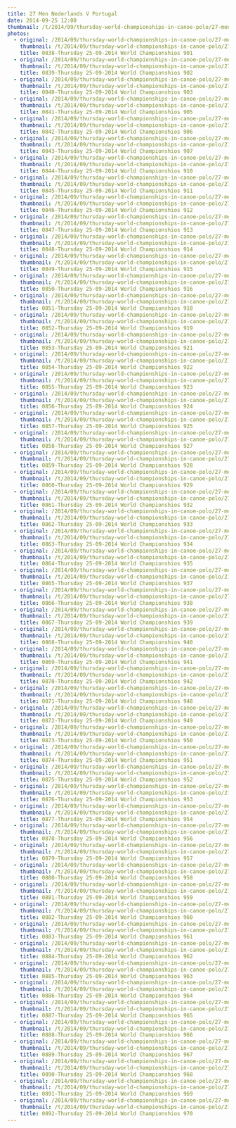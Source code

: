 ```yaml
---
title: 27 Men Nederlands V Portugal
date: 2014-09-25 12:00
thumbnail: /t/2014/09/thursday-world-championships-in-canoe-polo/27-men-nederlands-v-portugal/0838-thursday-25-09-2014-world-championshios-901.jpg
photos:
  - original: /2014/09/thursday-world-championships-in-canoe-polo/27-men-nederlands-v-portugal/0838-thursday-25-09-2014-world-championshios-901.jpg
    thumbnail: /t/2014/09/thursday-world-championships-in-canoe-polo/27-men-nederlands-v-portugal/0838-thursday-25-09-2014-world-championshios-901.jpg
    title: 0838-Thursday 25-09-2014 World Championshios 901
  - original: /2014/09/thursday-world-championships-in-canoe-polo/27-men-nederlands-v-portugal/0839-thursday-25-09-2014-world-championshios-902.jpg
    thumbnail: /t/2014/09/thursday-world-championships-in-canoe-polo/27-men-nederlands-v-portugal/0839-thursday-25-09-2014-world-championshios-902.jpg
    title: 0839-Thursday 25-09-2014 World Championshios 902
  - original: /2014/09/thursday-world-championships-in-canoe-polo/27-men-nederlands-v-portugal/0840-thursday-25-09-2014-world-championshios-903.jpg
    thumbnail: /t/2014/09/thursday-world-championships-in-canoe-polo/27-men-nederlands-v-portugal/0840-thursday-25-09-2014-world-championshios-903.jpg
    title: 0840-Thursday 25-09-2014 World Championshios 903
  - original: /2014/09/thursday-world-championships-in-canoe-polo/27-men-nederlands-v-portugal/0841-thursday-25-09-2014-world-championshios-905.jpg
    thumbnail: /t/2014/09/thursday-world-championships-in-canoe-polo/27-men-nederlands-v-portugal/0841-thursday-25-09-2014-world-championshios-905.jpg
    title: 0841-Thursday 25-09-2014 World Championshios 905
  - original: /2014/09/thursday-world-championships-in-canoe-polo/27-men-nederlands-v-portugal/0842-thursday-25-09-2014-world-championshios-906.jpg
    thumbnail: /t/2014/09/thursday-world-championships-in-canoe-polo/27-men-nederlands-v-portugal/0842-thursday-25-09-2014-world-championshios-906.jpg
    title: 0842-Thursday 25-09-2014 World Championshios 906
  - original: /2014/09/thursday-world-championships-in-canoe-polo/27-men-nederlands-v-portugal/0843-thursday-25-09-2014-world-championshios-907.jpg
    thumbnail: /t/2014/09/thursday-world-championships-in-canoe-polo/27-men-nederlands-v-portugal/0843-thursday-25-09-2014-world-championshios-907.jpg
    title: 0843-Thursday 25-09-2014 World Championshios 907
  - original: /2014/09/thursday-world-championships-in-canoe-polo/27-men-nederlands-v-portugal/0844-thursday-25-09-2014-world-championshios-910.jpg
    thumbnail: /t/2014/09/thursday-world-championships-in-canoe-polo/27-men-nederlands-v-portugal/0844-thursday-25-09-2014-world-championshios-910.jpg
    title: 0844-Thursday 25-09-2014 World Championshios 910
  - original: /2014/09/thursday-world-championships-in-canoe-polo/27-men-nederlands-v-portugal/0845-thursday-25-09-2014-world-championshios-911.jpg
    thumbnail: /t/2014/09/thursday-world-championships-in-canoe-polo/27-men-nederlands-v-portugal/0845-thursday-25-09-2014-world-championshios-911.jpg
    title: 0845-Thursday 25-09-2014 World Championshios 911
  - original: /2014/09/thursday-world-championships-in-canoe-polo/27-men-nederlands-v-portugal/0846-thursday-25-09-2014-world-championshios-912.jpg
    thumbnail: /t/2014/09/thursday-world-championships-in-canoe-polo/27-men-nederlands-v-portugal/0846-thursday-25-09-2014-world-championshios-912.jpg
    title: 0846-Thursday 25-09-2014 World Championshios 912
  - original: /2014/09/thursday-world-championships-in-canoe-polo/27-men-nederlands-v-portugal/0847-thursday-25-09-2014-world-championshios-913.jpg
    thumbnail: /t/2014/09/thursday-world-championships-in-canoe-polo/27-men-nederlands-v-portugal/0847-thursday-25-09-2014-world-championshios-913.jpg
    title: 0847-Thursday 25-09-2014 World Championshios 913
  - original: /2014/09/thursday-world-championships-in-canoe-polo/27-men-nederlands-v-portugal/0848-thursday-25-09-2014-world-championshios-914.jpg
    thumbnail: /t/2014/09/thursday-world-championships-in-canoe-polo/27-men-nederlands-v-portugal/0848-thursday-25-09-2014-world-championshios-914.jpg
    title: 0848-Thursday 25-09-2014 World Championshios 914
  - original: /2014/09/thursday-world-championships-in-canoe-polo/27-men-nederlands-v-portugal/0849-thursday-25-09-2014-world-championshios-915.jpg
    thumbnail: /t/2014/09/thursday-world-championships-in-canoe-polo/27-men-nederlands-v-portugal/0849-thursday-25-09-2014-world-championshios-915.jpg
    title: 0849-Thursday 25-09-2014 World Championshios 915
  - original: /2014/09/thursday-world-championships-in-canoe-polo/27-men-nederlands-v-portugal/0850-thursday-25-09-2014-world-championshios-916.jpg
    thumbnail: /t/2014/09/thursday-world-championships-in-canoe-polo/27-men-nederlands-v-portugal/0850-thursday-25-09-2014-world-championshios-916.jpg
    title: 0850-Thursday 25-09-2014 World Championshios 916
  - original: /2014/09/thursday-world-championships-in-canoe-polo/27-men-nederlands-v-portugal/0851-thursday-25-09-2014-world-championshios-918.jpg
    thumbnail: /t/2014/09/thursday-world-championships-in-canoe-polo/27-men-nederlands-v-portugal/0851-thursday-25-09-2014-world-championshios-918.jpg
    title: 0851-Thursday 25-09-2014 World Championshios 918
  - original: /2014/09/thursday-world-championships-in-canoe-polo/27-men-nederlands-v-portugal/0852-thursday-25-09-2014-world-championshios-919.jpg
    thumbnail: /t/2014/09/thursday-world-championships-in-canoe-polo/27-men-nederlands-v-portugal/0852-thursday-25-09-2014-world-championshios-919.jpg
    title: 0852-Thursday 25-09-2014 World Championshios 919
  - original: /2014/09/thursday-world-championships-in-canoe-polo/27-men-nederlands-v-portugal/0853-thursday-25-09-2014-world-championshios-921.jpg
    thumbnail: /t/2014/09/thursday-world-championships-in-canoe-polo/27-men-nederlands-v-portugal/0853-thursday-25-09-2014-world-championshios-921.jpg
    title: 0853-Thursday 25-09-2014 World Championshios 921
  - original: /2014/09/thursday-world-championships-in-canoe-polo/27-men-nederlands-v-portugal/0854-thursday-25-09-2014-world-championshios-922.jpg
    thumbnail: /t/2014/09/thursday-world-championships-in-canoe-polo/27-men-nederlands-v-portugal/0854-thursday-25-09-2014-world-championshios-922.jpg
    title: 0854-Thursday 25-09-2014 World Championshios 922
  - original: /2014/09/thursday-world-championships-in-canoe-polo/27-men-nederlands-v-portugal/0855-thursday-25-09-2014-world-championshios-923.jpg
    thumbnail: /t/2014/09/thursday-world-championships-in-canoe-polo/27-men-nederlands-v-portugal/0855-thursday-25-09-2014-world-championshios-923.jpg
    title: 0855-Thursday 25-09-2014 World Championshios 923
  - original: /2014/09/thursday-world-championships-in-canoe-polo/27-men-nederlands-v-portugal/0856-thursday-25-09-2014-world-championshios-924.jpg
    thumbnail: /t/2014/09/thursday-world-championships-in-canoe-polo/27-men-nederlands-v-portugal/0856-thursday-25-09-2014-world-championshios-924.jpg
    title: 0856-Thursday 25-09-2014 World Championshios 924
  - original: /2014/09/thursday-world-championships-in-canoe-polo/27-men-nederlands-v-portugal/0857-thursday-25-09-2014-world-championshios-925.jpg
    thumbnail: /t/2014/09/thursday-world-championships-in-canoe-polo/27-men-nederlands-v-portugal/0857-thursday-25-09-2014-world-championshios-925.jpg
    title: 0857-Thursday 25-09-2014 World Championshios 925
  - original: /2014/09/thursday-world-championships-in-canoe-polo/27-men-nederlands-v-portugal/0858-thursday-25-09-2014-world-championshios-927.jpg
    thumbnail: /t/2014/09/thursday-world-championships-in-canoe-polo/27-men-nederlands-v-portugal/0858-thursday-25-09-2014-world-championshios-927.jpg
    title: 0858-Thursday 25-09-2014 World Championshios 927
  - original: /2014/09/thursday-world-championships-in-canoe-polo/27-men-nederlands-v-portugal/0859-thursday-25-09-2014-world-championshios-928.jpg
    thumbnail: /t/2014/09/thursday-world-championships-in-canoe-polo/27-men-nederlands-v-portugal/0859-thursday-25-09-2014-world-championshios-928.jpg
    title: 0859-Thursday 25-09-2014 World Championshios 928
  - original: /2014/09/thursday-world-championships-in-canoe-polo/27-men-nederlands-v-portugal/0860-thursday-25-09-2014-world-championshios-929.jpg
    thumbnail: /t/2014/09/thursday-world-championships-in-canoe-polo/27-men-nederlands-v-portugal/0860-thursday-25-09-2014-world-championshios-929.jpg
    title: 0860-Thursday 25-09-2014 World Championshios 929
  - original: /2014/09/thursday-world-championships-in-canoe-polo/27-men-nederlands-v-portugal/0861-thursday-25-09-2014-world-championshios-932.jpg
    thumbnail: /t/2014/09/thursday-world-championships-in-canoe-polo/27-men-nederlands-v-portugal/0861-thursday-25-09-2014-world-championshios-932.jpg
    title: 0861-Thursday 25-09-2014 World Championshios 932
  - original: /2014/09/thursday-world-championships-in-canoe-polo/27-men-nederlands-v-portugal/0862-thursday-25-09-2014-world-championshios-933.jpg
    thumbnail: /t/2014/09/thursday-world-championships-in-canoe-polo/27-men-nederlands-v-portugal/0862-thursday-25-09-2014-world-championshios-933.jpg
    title: 0862-Thursday 25-09-2014 World Championshios 933
  - original: /2014/09/thursday-world-championships-in-canoe-polo/27-men-nederlands-v-portugal/0863-thursday-25-09-2014-world-championshios-934.jpg
    thumbnail: /t/2014/09/thursday-world-championships-in-canoe-polo/27-men-nederlands-v-portugal/0863-thursday-25-09-2014-world-championshios-934.jpg
    title: 0863-Thursday 25-09-2014 World Championshios 934
  - original: /2014/09/thursday-world-championships-in-canoe-polo/27-men-nederlands-v-portugal/0864-thursday-25-09-2014-world-championshios-935.jpg
    thumbnail: /t/2014/09/thursday-world-championships-in-canoe-polo/27-men-nederlands-v-portugal/0864-thursday-25-09-2014-world-championshios-935.jpg
    title: 0864-Thursday 25-09-2014 World Championshios 935
  - original: /2014/09/thursday-world-championships-in-canoe-polo/27-men-nederlands-v-portugal/0865-thursday-25-09-2014-world-championshios-937.jpg
    thumbnail: /t/2014/09/thursday-world-championships-in-canoe-polo/27-men-nederlands-v-portugal/0865-thursday-25-09-2014-world-championshios-937.jpg
    title: 0865-Thursday 25-09-2014 World Championshios 937
  - original: /2014/09/thursday-world-championships-in-canoe-polo/27-men-nederlands-v-portugal/0866-thursday-25-09-2014-world-championshios-938.jpg
    thumbnail: /t/2014/09/thursday-world-championships-in-canoe-polo/27-men-nederlands-v-portugal/0866-thursday-25-09-2014-world-championshios-938.jpg
    title: 0866-Thursday 25-09-2014 World Championshios 938
  - original: /2014/09/thursday-world-championships-in-canoe-polo/27-men-nederlands-v-portugal/0867-thursday-25-09-2014-world-championshios-939.jpg
    thumbnail: /t/2014/09/thursday-world-championships-in-canoe-polo/27-men-nederlands-v-portugal/0867-thursday-25-09-2014-world-championshios-939.jpg
    title: 0867-Thursday 25-09-2014 World Championshios 939
  - original: /2014/09/thursday-world-championships-in-canoe-polo/27-men-nederlands-v-portugal/0868-thursday-25-09-2014-world-championshios-940.jpg
    thumbnail: /t/2014/09/thursday-world-championships-in-canoe-polo/27-men-nederlands-v-portugal/0868-thursday-25-09-2014-world-championshios-940.jpg
    title: 0868-Thursday 25-09-2014 World Championshios 940
  - original: /2014/09/thursday-world-championships-in-canoe-polo/27-men-nederlands-v-portugal/0869-thursday-25-09-2014-world-championshios-941.jpg
    thumbnail: /t/2014/09/thursday-world-championships-in-canoe-polo/27-men-nederlands-v-portugal/0869-thursday-25-09-2014-world-championshios-941.jpg
    title: 0869-Thursday 25-09-2014 World Championshios 941
  - original: /2014/09/thursday-world-championships-in-canoe-polo/27-men-nederlands-v-portugal/0870-thursday-25-09-2014-world-championshios-942.jpg
    thumbnail: /t/2014/09/thursday-world-championships-in-canoe-polo/27-men-nederlands-v-portugal/0870-thursday-25-09-2014-world-championshios-942.jpg
    title: 0870-Thursday 25-09-2014 World Championshios 942
  - original: /2014/09/thursday-world-championships-in-canoe-polo/27-men-nederlands-v-portugal/0871-thursday-25-09-2014-world-championshios-948.jpg
    thumbnail: /t/2014/09/thursday-world-championships-in-canoe-polo/27-men-nederlands-v-portugal/0871-thursday-25-09-2014-world-championshios-948.jpg
    title: 0871-Thursday 25-09-2014 World Championshios 948
  - original: /2014/09/thursday-world-championships-in-canoe-polo/27-men-nederlands-v-portugal/0872-thursday-25-09-2014-world-championshios-949.jpg
    thumbnail: /t/2014/09/thursday-world-championships-in-canoe-polo/27-men-nederlands-v-portugal/0872-thursday-25-09-2014-world-championshios-949.jpg
    title: 0872-Thursday 25-09-2014 World Championshios 949
  - original: /2014/09/thursday-world-championships-in-canoe-polo/27-men-nederlands-v-portugal/0873-thursday-25-09-2014-world-championshios-950.jpg
    thumbnail: /t/2014/09/thursday-world-championships-in-canoe-polo/27-men-nederlands-v-portugal/0873-thursday-25-09-2014-world-championshios-950.jpg
    title: 0873-Thursday 25-09-2014 World Championshios 950
  - original: /2014/09/thursday-world-championships-in-canoe-polo/27-men-nederlands-v-portugal/0874-thursday-25-09-2014-world-championshios-951.jpg
    thumbnail: /t/2014/09/thursday-world-championships-in-canoe-polo/27-men-nederlands-v-portugal/0874-thursday-25-09-2014-world-championshios-951.jpg
    title: 0874-Thursday 25-09-2014 World Championshios 951
  - original: /2014/09/thursday-world-championships-in-canoe-polo/27-men-nederlands-v-portugal/0875-thursday-25-09-2014-world-championshios-952.jpg
    thumbnail: /t/2014/09/thursday-world-championships-in-canoe-polo/27-men-nederlands-v-portugal/0875-thursday-25-09-2014-world-championshios-952.jpg
    title: 0875-Thursday 25-09-2014 World Championshios 952
  - original: /2014/09/thursday-world-championships-in-canoe-polo/27-men-nederlands-v-portugal/0876-thursday-25-09-2014-world-championshios-953.jpg
    thumbnail: /t/2014/09/thursday-world-championships-in-canoe-polo/27-men-nederlands-v-portugal/0876-thursday-25-09-2014-world-championshios-953.jpg
    title: 0876-Thursday 25-09-2014 World Championshios 953
  - original: /2014/09/thursday-world-championships-in-canoe-polo/27-men-nederlands-v-portugal/0877-thursday-25-09-2014-world-championshios-954.jpg
    thumbnail: /t/2014/09/thursday-world-championships-in-canoe-polo/27-men-nederlands-v-portugal/0877-thursday-25-09-2014-world-championshios-954.jpg
    title: 0877-Thursday 25-09-2014 World Championshios 954
  - original: /2014/09/thursday-world-championships-in-canoe-polo/27-men-nederlands-v-portugal/0878-thursday-25-09-2014-world-championshios-956.jpg
    thumbnail: /t/2014/09/thursday-world-championships-in-canoe-polo/27-men-nederlands-v-portugal/0878-thursday-25-09-2014-world-championshios-956.jpg
    title: 0878-Thursday 25-09-2014 World Championshios 956
  - original: /2014/09/thursday-world-championships-in-canoe-polo/27-men-nederlands-v-portugal/0879-thursday-25-09-2014-world-championshios-957.jpg
    thumbnail: /t/2014/09/thursday-world-championships-in-canoe-polo/27-men-nederlands-v-portugal/0879-thursday-25-09-2014-world-championshios-957.jpg
    title: 0879-Thursday 25-09-2014 World Championshios 957
  - original: /2014/09/thursday-world-championships-in-canoe-polo/27-men-nederlands-v-portugal/0880-thursday-25-09-2014-world-championshios-958.jpg
    thumbnail: /t/2014/09/thursday-world-championships-in-canoe-polo/27-men-nederlands-v-portugal/0880-thursday-25-09-2014-world-championshios-958.jpg
    title: 0880-Thursday 25-09-2014 World Championshios 958
  - original: /2014/09/thursday-world-championships-in-canoe-polo/27-men-nederlands-v-portugal/0881-thursday-25-09-2014-world-championshios-959.jpg
    thumbnail: /t/2014/09/thursday-world-championships-in-canoe-polo/27-men-nederlands-v-portugal/0881-thursday-25-09-2014-world-championshios-959.jpg
    title: 0881-Thursday 25-09-2014 World Championshios 959
  - original: /2014/09/thursday-world-championships-in-canoe-polo/27-men-nederlands-v-portugal/0882-thursday-25-09-2014-world-championshios-960.jpg
    thumbnail: /t/2014/09/thursday-world-championships-in-canoe-polo/27-men-nederlands-v-portugal/0882-thursday-25-09-2014-world-championshios-960.jpg
    title: 0882-Thursday 25-09-2014 World Championshios 960
  - original: /2014/09/thursday-world-championships-in-canoe-polo/27-men-nederlands-v-portugal/0883-thursday-25-09-2014-world-championshios-961.jpg
    thumbnail: /t/2014/09/thursday-world-championships-in-canoe-polo/27-men-nederlands-v-portugal/0883-thursday-25-09-2014-world-championshios-961.jpg
    title: 0883-Thursday 25-09-2014 World Championshios 961
  - original: /2014/09/thursday-world-championships-in-canoe-polo/27-men-nederlands-v-portugal/0884-thursday-25-09-2014-world-championshios-962.jpg
    thumbnail: /t/2014/09/thursday-world-championships-in-canoe-polo/27-men-nederlands-v-portugal/0884-thursday-25-09-2014-world-championshios-962.jpg
    title: 0884-Thursday 25-09-2014 World Championshios 962
  - original: /2014/09/thursday-world-championships-in-canoe-polo/27-men-nederlands-v-portugal/0885-thursday-25-09-2014-world-championshios-963.jpg
    thumbnail: /t/2014/09/thursday-world-championships-in-canoe-polo/27-men-nederlands-v-portugal/0885-thursday-25-09-2014-world-championshios-963.jpg
    title: 0885-Thursday 25-09-2014 World Championshios 963
  - original: /2014/09/thursday-world-championships-in-canoe-polo/27-men-nederlands-v-portugal/0886-thursday-25-09-2014-world-championshios-964.jpg
    thumbnail: /t/2014/09/thursday-world-championships-in-canoe-polo/27-men-nederlands-v-portugal/0886-thursday-25-09-2014-world-championshios-964.jpg
    title: 0886-Thursday 25-09-2014 World Championshios 964
  - original: /2014/09/thursday-world-championships-in-canoe-polo/27-men-nederlands-v-portugal/0887-thursday-25-09-2014-world-championshios-965.jpg
    thumbnail: /t/2014/09/thursday-world-championships-in-canoe-polo/27-men-nederlands-v-portugal/0887-thursday-25-09-2014-world-championshios-965.jpg
    title: 0887-Thursday 25-09-2014 World Championshios 965
  - original: /2014/09/thursday-world-championships-in-canoe-polo/27-men-nederlands-v-portugal/0888-thursday-25-09-2014-world-championshios-966.jpg
    thumbnail: /t/2014/09/thursday-world-championships-in-canoe-polo/27-men-nederlands-v-portugal/0888-thursday-25-09-2014-world-championshios-966.jpg
    title: 0888-Thursday 25-09-2014 World Championshios 966
  - original: /2014/09/thursday-world-championships-in-canoe-polo/27-men-nederlands-v-portugal/0889-thursday-25-09-2014-world-championshios-967.jpg
    thumbnail: /t/2014/09/thursday-world-championships-in-canoe-polo/27-men-nederlands-v-portugal/0889-thursday-25-09-2014-world-championshios-967.jpg
    title: 0889-Thursday 25-09-2014 World Championshios 967
  - original: /2014/09/thursday-world-championships-in-canoe-polo/27-men-nederlands-v-portugal/0890-thursday-25-09-2014-world-championshios-968.jpg
    thumbnail: /t/2014/09/thursday-world-championships-in-canoe-polo/27-men-nederlands-v-portugal/0890-thursday-25-09-2014-world-championshios-968.jpg
    title: 0890-Thursday 25-09-2014 World Championshios 968
  - original: /2014/09/thursday-world-championships-in-canoe-polo/27-men-nederlands-v-portugal/0891-thursday-25-09-2014-world-championshios-969.jpg
    thumbnail: /t/2014/09/thursday-world-championships-in-canoe-polo/27-men-nederlands-v-portugal/0891-thursday-25-09-2014-world-championshios-969.jpg
    title: 0891-Thursday 25-09-2014 World Championshios 969
  - original: /2014/09/thursday-world-championships-in-canoe-polo/27-men-nederlands-v-portugal/0892-thursday-25-09-2014-world-championshios-970.jpg
    thumbnail: /t/2014/09/thursday-world-championships-in-canoe-polo/27-men-nederlands-v-portugal/0892-thursday-25-09-2014-world-championshios-970.jpg
    title: 0892-Thursday 25-09-2014 World Championshios 970
---
```

